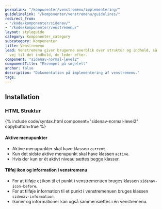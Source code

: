 ```yaml
---
permalink: "/komponenter/venstremenu/implementering/"
guidelinelink: "/komponenter/venstremenu/guidelines/"
redirect_from:
- "/kode/komponenter/sidenav/"
- "/kode/komponenter/venstremenu/"
layout: styleguide
category: Komponenter_category
subcategory: Komponenter
title: Venstremenu
lead: Venstremenu giver brugerne overblik over struktur og indhold, så de kan finde
  vej til det indhold, de leder efter.
component: "sidenav-normal-level2"
componentTitle: "Eksempel på søgefelt"
anchor: false
description: "Dokumentation på implementering af venstremenu."
tags:
---
```


## Installation

### HTML Struktur

{% include code/syntax.html component="sidenav-normal-level2" copybutton=true %}

#### Aktive menupunkter

- Aktive menupunkter skal have klassen `current`.
- Kun det sidste aktive menupunkt skal have klassen `active`.
- Hvis der kun er ét aktivt niveau sættes begge klasser.

#### Tilføj ikon og information i venstremenu

- For at tilføje et ikon til et punkt i venstremenuen bruges klassen `sidenav-icon-before`.
- For at tilføje information til et punkt i venstremenuen bruges klassen `sidenav-information`.
- Ikoner og informationer kan også sammensættes i én venstremenu.
